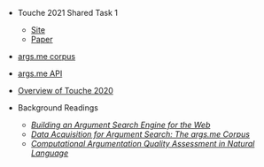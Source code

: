 
- Touche 2021 Shared Task 1
  - [Site](https://webis.de/events/touche-21/shared-task-1.html)
  - [Paper](https://www.semanticscholar.org/paper/Touch%C3%A9%3A-First-Shared-Task-on-Argument-Retrieval-Bondarenko-Hagen/c3a8e7a940d82a974b9a7bee54f74be95e763f54)

- [args.me corpus](https://zenodo.org/record/4139439)

- [args.me API](https://www.args.me/api-en.html)

- [Overview of Touche 2020](https://www.semanticscholar.org/paper/Overview-of-Touch%C3%A9-2020%3A-Argument-Retrieval-Bondarenko-Fr%C3%B6be/050b6638d2e7e9f6150a5c04981d8d0ebfd927b1)

- Background Readings
  - [_Building an Argument Search Engine for the Web_](https://www.semanticscholar.org/paper/Building-an-Argument-Search-Engine-for-the-Web-Wachsmuth-Potthast/f322c91570337f59afc847464eba615f9b64d535)
  - [_Data Acquisition for Argument Search: The args.me Corpus_](https://webis.de/downloads/publications/papers/stein_2019q.pdf)
  - [_Computational Argumentation Quality Assessment in Natural Language_](https://webis.de/downloads/publications/papers/stein_2017c.pdf) 
 
